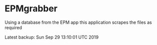 # EPMgrabber
Using a database from the EPM app this application scrapes the files as required


Latest backup: Sun Sep 29 13:10:01 UTC 2019
